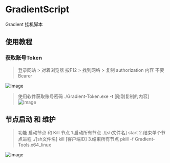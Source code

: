 # GradientScript
Gradient 挂机脚本


## 使用教程
### 获取账号Token
> 登录网站 > 对着浏览器 按F12 > 找到网络 > 复制 authorization 内容 不要Bearer

![image](https://github.com/user-attachments/assets/906b17c7-1996-4809-b7de-21e9a2f02fc0)

> 使用软件获取账号密码
> ./Gradient-Token.exe -t [刚刚复制的内容]
![image](https://github.com/user-attachments/assets/35076925-1bb8-417c-bf09-b4323dc89d39)


## 节点启动 和 维护
> 功能 启动节点 和 Kill 节点
> 1.启动所有节点 ./[sh文件名] start
> 2.结束单个节点进程 ./[sh文件名] kill [客户端ID]
> 3.结束所有节点 pkill -f Gradient-Tools.x64_linux

![image](https://github.com/user-attachments/assets/ff81c50f-0dd9-4410-bab9-af2857f55cae)

